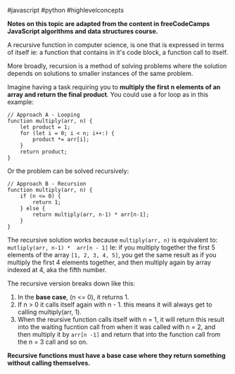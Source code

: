 #javascript #python #highlevelconcepts 

**Notes on this topic are adapted  from the content in freeCodeCamps JavaScript algorithms and data structures course.**

A recursive function in computer science, is one that is expressed in terms of itself ie: a function that contains in it's code block, a function call to itself.

More broadly, recursion is a method of solving problems where the solution depends on solutions to smaller instances of the same problem.

Imagine having a task requiring you to **multiply the first n elements of an array and return the final product**. You could use a for loop as in this example:
```
// Approach A - Looping
function multiply(arr, n) {
	let product = 1;
	for (let i = 0; i < n; i++:) {
		product *= arr[i];
	}
	return product;
}
```
Or the problem can be solved recursively:
```
// Approach B - Recursion
function multiply(arr, n) {
	if (n <= 0) {
		return 1;
	} else {
		return multiply(arr, n-1) * arr[n-1];
	}
}
```

The recursive solution works because `multiply(arr, n)` is equivalent to:
`mutliply(arr, n-1) *  arr[n - 1]` 
Ie: if you multiply together the first 5 elements of the array `[1, 2, 3, 4, 5]`, you get the same result as if you multiply the first 4 elements together, and then multiply again by array indexed at 4, aka the fifth number.

The recursive version breaks down like this:
1. In the **base case**, (n <= 0), it returns 1.
2. If n > 0 it calls itself again with n - 1. this means it will always get to calling multiply(arr, 1).
3. When the reursive function calls itself with n = 1, it will return this result into the waiting fucntion call from when it was called with n = 2, and then multiply it by `arr[n -1]` and return that into the function call from the n = 3 call and so on.

**Recursive functions must have a base case where they return something without calling themselves.**

